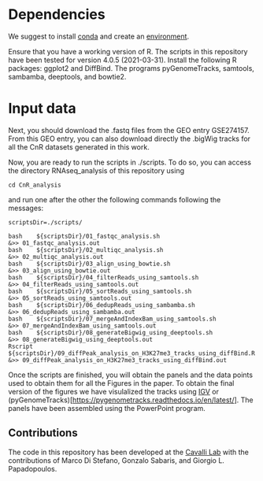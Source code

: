 # Dependencies #
We suggest to install [conda](https://conda.io/projects/conda/en/latest/user-guide/getting-started.html) and create an [environment](https://conda.io/projects/conda/en/latest/user-guide/tasks/manage-environments.html). 

Ensure that you have a working version of R. The scripts in this repository have been tested for version 4.0.5 (2021-03-31).
Install the following R packages: ggplot2 and DiffBind.
The programs pyGenomeTracks, samtools, sambamba, deeptools, and bowtie2.

# Input data #
Next, you should download the .fastq files from the GEO entry GSE274157.
From this GEO entry, you can also download directly the .bigWig tracks for all the CnR datasets generated in this work.

Now, you are ready to run the scripts in ./scripts. To do so, you can access the directory RNAseq_analysis of this repository using
```
cd CnR_analysis
```
and run one after the other the following commands following the messages:
```
scriptsDir=./scripts/

bash    ${scriptsDir}/01_fastqc_analysis.sh                                    &>> 01_fastqc_analysis.out
bash    ${scriptsDir}/02_multiqc_analysis.sh                                   &>> 02_multiqc_analysis.out
bash    ${scriptsDir}/03_align_using_bowtie.sh                                 &>> 03_align_using_bowtie.out
bash    ${scriptsDir}/04_filterReads_using_samtools.sh                         &>> 04_filterReads_using_samtools.out
bash    ${scriptsDir}/05_sortReads_using_samtools.sh                           &>> 05_sortReads_using_samtools.out
bash    ${scriptsDir}/06_dedupReads_using_sambamba.sh                          &>> 06_dedupReads_using_sambamba.out
bash    ${scriptsDir}/07_mergeAndIndexBam_using_samtools.sh                    &>> 07_mergeAndIndexBam_using_samtools.out
bash    ${scriptsDir}/08_generateBigwig_using_deeptools.sh                     &>> 08_generateBigwig_using_deeptools.out
Rscript ${scriptsDir}/09_diffPeak_analysis_on_H3K27me3_tracks_using_diffBind.R &>> 09_diffPeak_analysis_on_H3K27me3_tracks_using_diffBind.out
```


Once the scripts are finished, you will obtain the panels and the data points used to obtain them for all the Figures in the paper.
To obtain the final version of the figures we have visulalized the tracks using [IGV](https://igv.org/) or (pyGenomeTracks)[https://pygenometracks.readthedocs.io/en/latest/].
The panels have been assembled using the PowerPoint program.

## Contributions ##
The code in this repository has been developed at the [Cavalli Lab](https://www.igh.cnrs.fr/en/research/departments/genome-dynamics/chromatin-and-cell-biology) with the contributions of Marco Di Stefano, Gonzalo Sabaris, and Giorgio L. Papadopoulos.

